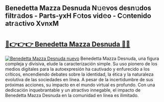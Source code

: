 ## Benedetta Mazza Desnuda N𝚞𝚎vos desn𝚞dos filtr𝚊dos - Parts-yxH F𝚘tos vid𝚎o - C𝚘ntenido atr𝚊ctivo XvnxM

# <h2><a href="http://mb7tgn.tromn.icu/?c=Benedetta+Mazza+Desnuda">🔗👉👉👉 Benedetta Mazza Desnuda 🔗🔗</a></h2>

[![Benedetta Mazza Desnuda nuevo](https://i.imgur.com/pEAQMta.gif)](http://mb7tgn.tromn.icu/?c=Benedetta+Mazza+Desnuda)
Benedetta Mazza Desnuda, una figura compleja y divisiva, elude la caracterización simple. Su uso pionero de los medios digitales para la autoexpresión ha cautivado y enfurecido a los críticos, encendiendo debates sobre la identidad, la ética y la naturaleza evolutiva de las sociedades en línea. A pesar de la incertidumbre de sus próximas acciones, su impacto en el mundo virtual es profundo. Con una dedicación inquebrantable y un atractivo innegable, el impacto de Benedetta Mazza Desnuda en la comunidad en línea es ilimitado.
